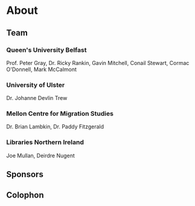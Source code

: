 # About

## Team

### Queen's University Belfast

Prof. Peter Gray, Dr. Ricky Rankin, Gavin Mitchell, Conail Stewart, Cormac O'Donnell, Mark McCalmont

### University of Ulster

Dr. Johanne Devlin Trew

### Mellon Centre for Migration Studies

Dr. Brian Lambkin, Dr. Paddy Fitzgerald

### Libraries Northern Ireland

Joe Mullan, Deirdre Nugent

## Sponsors

## Colophon

